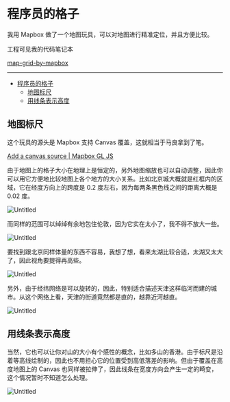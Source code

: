 # 程序员的格子

我用 Mapbox 做了一个地图玩具，可以对地图进行精准定位，并且方便比较。

工程可见我的代码笔记本

[map-grid-by-mapbox](https://observablehq.com/@listenzcc/map-grid-by-mapbox "map-grid-by-mapbox")

---

-   [程序员的格子](#程序员的格子)
    -   [地图标尺](#地图标尺)
    -   [用线条表示高度](#用线条表示高度)

## 地图标尺

这个玩具的源头是 Mapbox 支持 Canvas 覆盖，这就相当于马良拿到了笔。

[Add a canvas source | Mapbox GL JS](https://docs.mapbox.com/mapbox-gl-js/example/canvas-source/ "Add a canvas source | Mapbox GL JS")

由于地图上的格子大小在地理上是恒定的，另外地图缩放也可以自动调整，因此你可以用它方便地比较地图上各个地方的大小关系。比如北京城大概就是红框内的区域，它在经度方向上的跨度是 0.2 度左右，因为每两条黑色线之间的距离大概是 0.02 度。

![Untitled](%E7%A8%8B%E5%BA%8F%E5%91%98%E7%9A%84%E6%A0%BC%E5%AD%90%203f93ee0007ae495e9fbc972936102dc3/Untitled.png)

而同样的范围可以绰绰有余地包住伦敦，因为它实在太小了，我不得不放大一些。

![Untitled](%E7%A8%8B%E5%BA%8F%E5%91%98%E7%9A%84%E6%A0%BC%E5%AD%90%203f93ee0007ae495e9fbc972936102dc3/Untitled%201.png)

要找到跟北京同样体量的东西不容易，我想了想，看来太湖比较合适，太湖又太大了，因此视角要提得再高些。

![Untitled](%E7%A8%8B%E5%BA%8F%E5%91%98%E7%9A%84%E6%A0%BC%E5%AD%90%203f93ee0007ae495e9fbc972936102dc3/Untitled%202.png)

另外，由于经纬网络是可以旋转的，因此，特别适合描述天津这样临河而建的城市。从这个网络上看，天津的街道竟然都是直的，越靠近河越直。

![Untitled](%E7%A8%8B%E5%BA%8F%E5%91%98%E7%9A%84%E6%A0%BC%E5%AD%90%203f93ee0007ae495e9fbc972936102dc3/Untitled%203.png)

## 用线条表示高度

当然，它也可以让你对山的大小有个感性的概念，比如多山的香港。由于标尺是沿着等高线绘制的，因此也不用担心它的位置受到高低落差的影响。但由于覆盖在高度地图上的 Canvas 也同样被拉伸了，因此线条在宽度方向会产生一定的畸变，这个情况暂时不知道怎么处理。

![Untitled](%E7%A8%8B%E5%BA%8F%E5%91%98%E7%9A%84%E6%A0%BC%E5%AD%90%203f93ee0007ae495e9fbc972936102dc3/Untitled%204.png)
